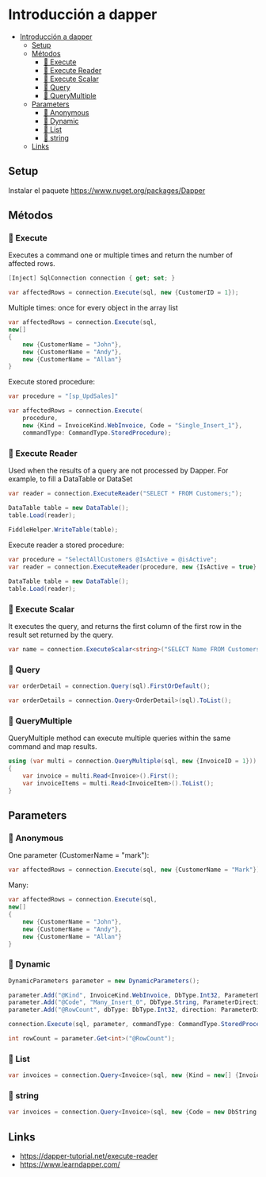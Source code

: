 # Introducción a dapper

- [Introducción a dapper](#introducción-a-dapper)
  - [Setup](#setup)
  - [Métodos](#métodos)
    - [🚀 Execute](#-execute)
    - [🚀 Execute Reader](#-execute-reader)
    - [🚀 Execute Scalar](#-execute-scalar)
    - [🚀 Query](#-query)
    - [🚀 QueryMultiple](#-querymultiple)
  - [Parameters](#parameters)
    - [🚀 Anonymous](#-anonymous)
    - [🚀 Dynamic](#-dynamic)
    - [🚀 List](#-list)
    - [🚀 string](#-string)
  - [Links](#links)
  
## Setup

Instalar el paquete https://www.nuget.org/packages/Dapper

## Métodos

### 🚀 Execute

Executes a command one or multiple times and return the number of affected rows.

```cs
[Inject] SqlConnection connection { get; set; }

var affectedRows = connection.Execute(sql, new {CustomerID = 1});
```

Multiple times: once for every object in the array list

```cs
var affectedRows = connection.Execute(sql,
new[]
{
    new {CustomerName = "John"},
    new {CustomerName = "Andy"},
    new {CustomerName = "Allan"}
}
```

Execute stored procedure:

```cs
var procedure = "[sp_UpdSales]"

var affectedRows = connection.Execute(
    procedure, 
    new {Kind = InvoiceKind.WebInvoice, Code = "Single_Insert_1"},
    commandType: CommandType.StoredProcedure);
```

### 🚀 Execute Reader

Used when the results of a query are not processed by Dapper. For example, to fill a DataTable or DataSet

```cs
var reader = connection.ExecuteReader("SELECT * FROM Customers;");

DataTable table = new DataTable();
table.Load(reader);
            
FiddleHelper.WriteTable(table);
```

Execute reader a stored procedure:

```cs
var procedure = "SelectAllCustomers @IsActive = @isActive";
var reader = connection.ExecuteReader(procedure, new {IsActive = true} );

DataTable table = new DataTable();
table.Load(reader);
```

### 🚀 Execute Scalar

It executes the query, and returns the first column of the first row in the result set returned by the query. 

```cs
var name = connection.ExecuteScalar<string>("SELECT Name FROM Customers WHERE CustomerID = 1;");
```

### 🚀 Query

```cs
var orderDetail = connection.Query(sql).FirstOrDefault();

var orderDetails = connection.Query<OrderDetail>(sql).ToList();
```

### 🚀 QueryMultiple

QueryMultiple method can execute multiple queries within the same command and map results.

```cs
using (var multi = connection.QueryMultiple(sql, new {InvoiceID = 1}))
{
    var invoice = multi.Read<Invoice>().First();
    var invoiceItems = multi.Read<InvoiceItem>().ToList();
}
```

## Parameters

### 🚀 Anonymous

One parameter (CustomerName = "mark"):

```cs
var affectedRows = connection.Execute(sql, new {CustomerName = "Mark"});
```

Many:

```cs
var affectedRows = connection.Execute(sql,
new[]
{
    new {CustomerName = "John"},
    new {CustomerName = "Andy"},
    new {CustomerName = "Allan"}
}
```

### 🚀 Dynamic

```cs
DynamicParameters parameter = new DynamicParameters();

parameter.Add("@Kind", InvoiceKind.WebInvoice, DbType.Int32, ParameterDirection.Input);
parameter.Add("@Code", "Many_Insert_0", DbType.String, ParameterDirection.Input);
parameter.Add("@RowCount", dbType: DbType.Int32, direction: ParameterDirection.ReturnValue);

connection.Execute(sql, parameter, commandType: CommandType.StoredProcedure);

int rowCount = parameter.Get<int>("@RowCount");
```

### 🚀 List

```cs
var invoices = connection.Query<Invoice>(sql, new {Kind = new[] {InvoiceKind.StoreInvoice, InvoiceKind.WebInvoice}}).ToList();
```

### 🚀 string

```cs
var invoices = connection.Query<Invoice>(sql, new {Code = new DbString {Value = "Invoice_1", IsFixedLength = false, Length = 9, IsAnsi = true}}).ToList();
```

## Links

- https://dapper-tutorial.net/execute-reader
- https://www.learndapper.com/